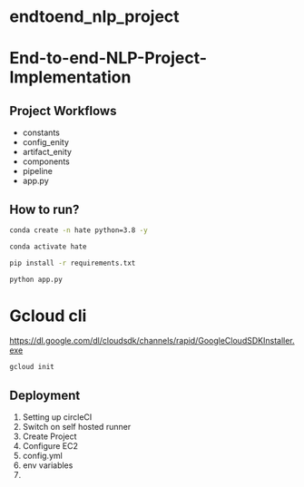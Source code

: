 # endtoend_nlp_project

# End-to-end-NLP-Project-Implementation


## Project Workflows

- constants
- config_enity
- artifact_enity
- components
- pipeline
- app.py


## How to run?

```bash
conda create -n hate python=3.8 -y
```

```bash
conda activate hate
```

```bash
pip install -r requirements.txt
```

```bash
python app.py
```


# Gcloud cli
https://dl.google.com/dl/cloudsdk/channels/rapid/GoogleCloudSDKInstaller.exe

```bash
gcloud init
```


## Deployment

1. Setting up circleCI
2. Switch on self hosted runner
3. Create Project
4. Configure EC2
5. config.yml
6. env variables
7. 
